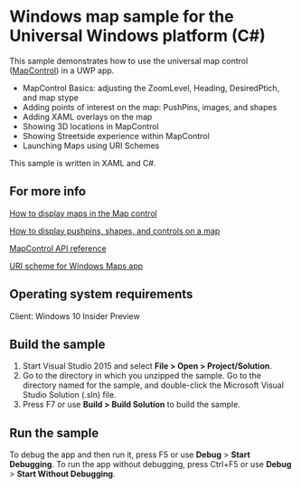 <!---
  category: MapsAndLocation 
--->

Windows map sample for the Universal Windows platform (C#)
===============================

This sample demonstrates how to use the universal map control ([MapControl]( https://msdn.microsoft.com/en-us/library/windows/apps/xaml/windows.ui.xaml.controls.maps.mapcontrol.aspx)) in a UWP app. 

* MapControl Basics: adjusting the ZoomLevel, Heading, DesiredPtich, and map stype
* Adding points of interest on the map: PushPins, images, and shapes
* Adding XAML overlays on the map
* Showing 3D locations in MapControl
* Showing Streetside experience within MapControl
* Launching Maps using URI Schemes

This sample is written in XAML and C#.

For more info
--------------

[How to display maps in the Map control](https://msdn.microsoft.com/en-us/library/windows/apps/xaml/dn642089.aspx)

[How to display pushpins, shapes, and controls on a map](https://msdn.microsoft.com/en-us/library/windows/apps/xaml/dn792121.aspx) 

[MapControl API reference]( https://msdn.microsoft.com/en-us/library/windows/apps/xaml/windows.ui.xaml.controls.maps.mapcontrol.aspx) 

[URI scheme for Windows Maps app]( https://msdn.microsoft.com/en-us/library/windows/apps/xaml/jj635237.aspx)

Operating system requirements
-----------------------------

Client: Windows 10 Insider Preview


Build the sample
----------------

1.  Start Visual Studio 2015 and select **File \> Open \> Project/Solution**.
2.  Go to the directory in which you unzipped the sample. Go to the directory named for the sample, and double-click the Microsoft Visual Studio Solution (.sln) file.
3.  Press F7 or use **Build \> Build Solution** to build the sample.


Run the sample
--------------

To debug the app and then run it, press F5 or use **Debug** \> **Start Debugging**. To run the app without debugging, press Ctrl+F5 or use **Debug** \> **Start Without Debugging**.
